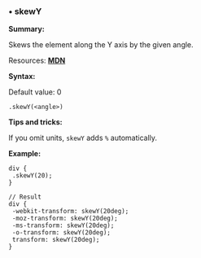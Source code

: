### <a name="skewY"></a> &#8226; skewY
**Summary:**

Skews the element along the Y axis by the given angle.

Resources: **[MDN](https://developer.mozilla.org/en-US/docs/Web/CSS/transform#skewY)**

**Syntax:**
  
  Default value: 0

    .skewY(<angle>) 

**Tips and tricks:**

  If you omit units, `skewY` adds `%` automatically. 
  
**Example:**

    div {
     .skewY(20);
    }
    
    // Result
    div {
     -webkit-transform: skewY(20deg);
     -moz-transform: skewY(20deg);
     -ms-transform: skewY(20deg);
     -o-transform: skewY(20deg);
     transform: skewY(20deg);
    }


